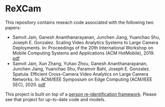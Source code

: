 # ReXCam

This repository contains reseach code associated with the following two papers:

- Samvit Jain, Ganesh Ananthanarayanan, Junchen Jiang, Yuanchao Shu, Joseph E. Gonzalez. Scaling Video Analytics Systems to Large Camera Deployments. In: Proceedings of the 20th International Workshop on Mobile Computing Systems and Applications (ACM HotMobile), 2019. [pdf](https://rtcl.eecs.umich.edu/yuanchao/paper/hotmobile19video.pdf)
- Samvit Jain, Xun Zhang, Yuhao Zhou, Ganesh Ananthanarayanan, Junchen Jiang, Yuanchao Shu, Paramvir Bahl, Joseph E. Gonzalez. Spatula: Efficient Cross-Camera Video Analytics on Large Camera Networks. In: ACM/IEEE Symposium on Edge Computing (ACM/IEEE SEC), 2020. [pdf](https://www.microsoft.com/en-us/research/uploads/prod/2020/08/sec20spatula.pdf)

This project is built on top of a [person re-identification framework](https://github.com/KaiyangZhou/deep-person-reid). Please see that project for up-to-date code and models. 
